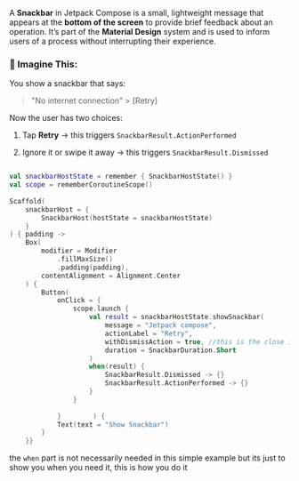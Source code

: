 
A **Snackbar** in Jetpack Compose is a small, lightweight message that appears at the **bottom of the screen** to provide brief feedback about an operation. It’s part of the **Material Design** system and is used to inform users of a process without interrupting their experience.

### 🧠 Imagine This:

You show a snackbar that says:

> "No internet connection" > [Retry]

Now the user has two choices:

1. Tap **Retry** → this triggers `SnackbarResult.ActionPerformed`
    
2. Ignore it or swipe it away → this triggers `SnackbarResult.Dismissed`


```kotlin

val snackbarHostState = remember { SnackbarHostState() }  
val scope = rememberCoroutineScope()  
  
Scaffold(  
    snackbarHost = {  
        SnackbarHost(hostState = snackbarHostState)  
    }  
) { padding ->  
    Box(  
        modifier = Modifier  
            .fillMaxSize()  
            .padding(padding),  
        contentAlignment = Alignment.Center  
    ) {  
        Button(  
            onClick = {  
                scope.launch {  
                    val result = snackbarHostState.showSnackbar(  
                        message = "Jetpack compose",  
                        actionLabel = "Retry",  
                        withDismissAction = true, //this is the close icon  
                        duration = SnackbarDuration.Short  
                    )  
                    when(result) {  
                        SnackbarResult.Dismissed -> {}  
                        SnackbarResult.ActionPerformed -> {}  
                    }  
                }  
  
            }        ) {  
            Text(text = "Show Snackbar")  
        }  
    }}

```

the `when` part is not necessarily needed in this simple example but its just to show you when you need it, this is how you do it